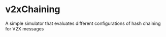 # v2xChaining
A simple simulator that evaluates different configurations of hash chaining for V2X messages

